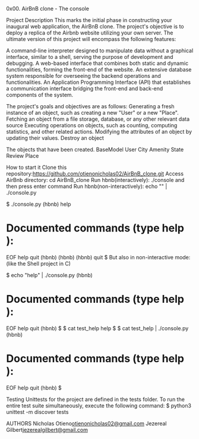 0x00. AirBnB clone - The console

Project Description
This marks the initial phase in constructing your inaugural web application, the AirBnB clone. The project's objective is to deploy a replica of the Airbnb website utilizing your own server. The ultimate version of this project will encompass the following features:

A command-line interpreter designed to manipulate data without a graphical interface, similar to a shell, serving the purpose of development and debugging.
A web-based interface that combines both static and dynamic functionalities, forming the front-end of the website.
An extensive database system responsible for overseeing the backend operations and functionalities.
An Application Programming Interface (API) that establishes a communication interface bridging the front-end and back-end components of the system.

The project's goals and objectives are as follows:
Generating a fresh instance of an object, such as creating a new "User" or a new "Place".
Fetching an object from a file storage, database, or any other relevant data source
Executing operations on objects, such as counting, computing statistics, and other related actions.
Modifying the attributes of an object by updating their values.
Destroy an object


The objects that have been created.
BaseModel
User
City
Amenity
State
Review
Place

How to start it
Clone this repository:https://github.com/otienonicholas02/AirBnB_clone.git
Access AirBnb directory: cd AirBnB_clone
Run hbnb(interactively): ./console and then press enter command
Run hbnb(non-interactively): echo "<command>" | ./console.py

$ ./console.py
(hbnb) help

Documented commands (type help <topic>):
========================================
EOF  help  quit
(hbnb) 
(hbnb) 
(hbnb) quit
$
But also in non-interactive mode: (like the Shell project in C)

$ echo "help" | ./console.py
(hbnb)

Documented commands (type help <topic>):
========================================
EOF  help  quit
(hbnb) 
$
$ cat test_help
help
$
$ cat test_help | ./console.py
(hbnb)

Documented commands (type help <topic>):
========================================
EOF  help  quit
(hbnb)
$


Testing
Unittests for the project are defined in the tests folder. To run the entire test suite simultaneously, execute the following command:
$ python3 unittest -m discover tests


AUTHORS
Nicholas Otieno<otienonicholas02@gmail.com>
Jezereal Gilbert<jezerealgilbert@gmail.com>

